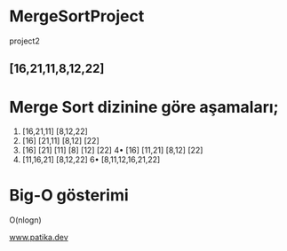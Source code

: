 # MergeSortProject
project2
## [16,21,11,8,12,22] 
# Merge Sort dizinine göre aşamaları;
1. [16,21,11]  [8,12,22]
2. [16] [21,11]  [8,12] [22]
3. [16] [21] [11] [8] [12] [22]
4• [16] [11,21] [8,12] [22]
5. [11,16,21] [8,12,22]
6• [8,11,12,16,21,22]

# Big-O gösterimi
O(nlogn)



www.patika.dev
